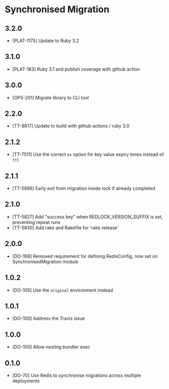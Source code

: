# Synchronised Migration

## 3.2.0

- [PLAT-1175] Update to Ruby 3.2

## 3.1.0

- [PLAT-183] Ruby 3.1 and publish coverage with github action

## 3.0.0

- [OPS-201] Migrate library to CLI tool

## 2.2.0

- [TT-8617] Update to build with github actions / ruby 3.0

## 2.1.2

- [TT-7511] Use the correct `ex` option for key value expiry times instead of `ttl`

## 2.1.1

- [TT-5896] Early exit from migration inside lock if already completed

## 2.1.0

- [TT-5827] Add "success key" when REDLOCK_VERSION_SUFFIX is set, preventing repeat runs
- [TT-5830] Add rake and Rakefile for 'rake release'

## 2.0.0

- [DO-168] Removed requirement for defining RedisConfig, now set on
  SynchronisedMigration module

## 1.0.2

- [DO-105] Use the `original` environment instead

## 1.0.1

- [DO-100] Address the Travis issue

## 1.0.0

- [DO-100] Allow nesting bundler exec

## 0.1.0

- [DO-70] Use Redis to synchronise migrations across multiple deployments
